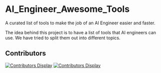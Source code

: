 # AI_Engineer_Awesome_Tools

A curated list of tools to make the job of an AI Engineer easier and faster.

The idea behind this project is to have a list of tools that AI engineers can use. We have tried to split them out into different topics. 

## Contributors

[![Contributors Display](https://badges.pufler.dev/contributors/jobyid/AI_Engineer_Awesome_Tools?size=50&padding=5&bots=true)](https://github.com/jobyid/AI_Engineer_Awesome_Tools)
[![Contributors Display](https://badges.pufler.dev/contributors/Tobias-GH-Schulz/AI_Engineer_Awesome_Tools?size=50&padding=5&bots=true)](https://github.com/Tobias-GH-Schulz)
